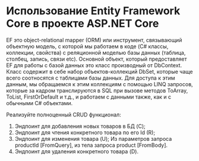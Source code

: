 # Использование Entity Framework Core в проекте ASP.NET Core

 EF это object-relational mapper (ORM) или инструмент, связывающий объектную модель, с которой мы работаем в коде (C# классы, коллекции, свойства) с реляционной моделью базы данных (таблица, столбец, запись, связи etc). Основной объект, который предоставляет EF для работы с базой данных это класс производный от DbContext. Класс содержит в себе набор объектов-коллекций DbSet, которые чаще всего соотносятся с таблицами базы данных. Для доступа к этим данным, мы обращаемся к этим коллекциям с помощью LINQ запросов, которые за кадром транслируются в SQL при вызове методов ToArray, ToList, FirstOrDefault и т.д., и работаем с данными также, как и с обычными C# объектами.


Реализуйте полноценный CRUD функционал:
1. Эндпоинт для добавления новых товаров в БД (C);
2. Эндпоинт для чтения конкретного товара по его Id (R);
3. Эндпоинт для изменения товара (U);
   Из параметров запроса productId [FromQuery], из тела запроса product [FromBody].
4. Эндпоинт для удаления конкретного товара (D).
